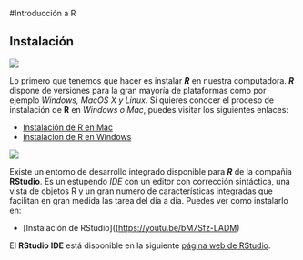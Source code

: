 
#Introducción a R  

## Instalación

![](http://siliconangle.com/files/2013/09/r-project-logo.jpg)

Lo primero que tenemos que hacer es instalar ___R___ en nuestra computadora. ___R___ dispone de versiones para la gran mayoría de plataformas como por ejemplo _Windows, MacOS X y Linux_. Si quieres conocer el proceso de instalación de __R__ en _Windows o Mac_, puedes visitar los siguientes enlaces: 

  + [Instalación de R en Mac](https://youtu.be/uxuuWXU-7UQ) 
  + [Instalacion de R en Windows](https://youtu.be/Ohnk9hcxf9M)
    
    
![](https://www.rollapp.com/app/rstudio/fb-icon)
    
Existe un entorno de desarrollo integrado disponible para ___R___ de la compañia __RStudio__. Es un estupendo _IDE_ con un editor con corrección sintáctica, una vista de objetos R y un gran numero de características integradas que facilitan en gran medida las tarea del día a día. Puedes ver como instalarlo en:  

+ [Instalación de RStudio]((https://youtu.be/bM7Sfz-LADM)
    
El __RStudio IDE__ está disponible en la siguiente [página web de RStudio](https://www.rstudio.com/).






